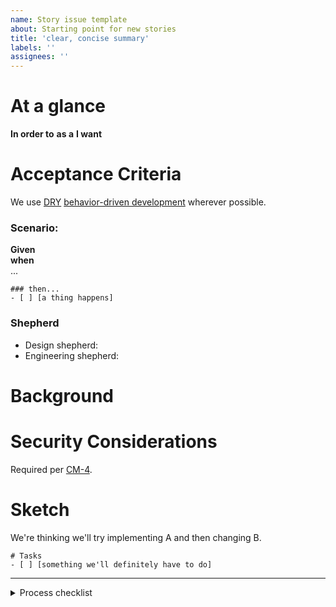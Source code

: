 ```yaml
---
name: Story issue template
about: Starting point for new stories
title: 'clear, concise summary'
labels: ''
assignees: ''
---
```


# At a glance

[comment]: # "Begin with a short summary so intent can be understood at a glance."

[comment]: # "In order to: some objective or value to be achieved"
[comment]: # "as a: stakeholder"
[comment]: # "I want: some new feature"

**In order to** 
**as a**
**I want**

# Acceptance Criteria

We use [DRY](https://docs.behat.org/en/latest/user_guide/writing_scenarios.html#backgrounds) [behavior-driven development](https://en.wikipedia.org/wiki/Behavior-driven_development#Behavioral_specifications) wherever possible.

[comment]: # "ACs should be clearly demoable/verifiable whenever possible."
[comment]: # "Given: the initial context at the beginning of the scenario"
[comment]: # "when: the event that triggers the scenario"
[comment]: # "then: the expected outcome(s)"
[comment]: # "Repeat scenarios as needed, or repeat behaviors and lists within a scenario as needed."

[comment]: # "The scenario should be a short, plain language description."
[comment]: # "Feeling repetative? Apply the DRY (Don't Repeat Yourself) principle!"

### Scenario: 

**Given**   
**when**  
...

[comment]: # "Each task should be a verifiable outcome"
```[tasklist]
### then... 
- [ ] [a thing happens]
```

### Shepherd

[comment]: # "@ mention shepherds as we move across the board."

* Design shepherd: 
* Engineering shepherd: 

# Background

[comment]: # "Any helpful contextual notes or links to artifacts/evidence, if needed"

# Security Considerations

Required per [CM-4](https://nvd.nist.gov/800-53/Rev4/control/CM-4).

[comment]: # "Our SSP says 'The team ensures security implications are considered as part of the agile requirements refinement process by including a section in the issue template used as a basis for new work.'"
[comment]: # "Please do not remove this section without care."
[comment]: # "Note any security concerns that might be implicated in the change. 'None' is OK, but we must be explicit here."

# Sketch

We're thinking we'll try implementing A and then changing B.

```[tasklist]
# Tasks
- [ ] [something we'll definitely have to do]
```

---

<details>
  <summary>Process checklist</summary>
  
# Sketch

[comment]: # "Notes or a checklist reflecting our understanding of the selected approach"

- [ ] Design designs all the things
- [ ] Engineering engineers all the things

# Definition of Done

## Triage

### If not likely to be important in the next quarter...
- [ ] Archived from the board

### Otherwise...

- [ ] Has a clear story statement
- [ ] Design or Engineering accepts that it belongs in their respective backlog

## Design Backlog

- [ ] Has clearly stated/testable acceptance criteria
- [ ] Meets the design Definition of Ready [citation needed]
- [ ] A design shepherd has been identified

## Design In Progress

- [ ] Meets the design Definition of Done [citation needed]

## Design Review Needed

- [ ] Necessary outside review/sign-off was provided

## Design Done

- [ ] Presented in a sprint review
- [ ] Includes screenshots or references to artifacts

### If no engineering is necessary
- [ ] Tagged with the sprint where it was finished
- [ ] Archived

## Engineering Backlog

- [ ] Has clearly stated/testable acceptance criteria
- [ ] Has a sketch or list of tasks
- [ ] Can reasonably be done in a few days (otherwise, split this up!)

## Engineering Available

- [ ] There's capacity in the `In Progress` column
- [ ] An engineering shepherd has been identified

## Engineering In Progress

- [ ] Meets acceptance criteria
- [ ] Meets [QASP conditions](https://derisking-guide.18f.gov/qasp/)

### If there's UI...
- [ ] Screen reader - Listen to the experience with a screen reader extension, ensure the information presented in order
- [ ] Keyboard navigation - Run through acceptance criteria with keyboard tabs, ensure it works. 
- [ ] Text scaling - Adjust viewport to 1280 pixels wide and zoom to 200%, ensure everything renders as expected. Document 400% zoom issues with USWDS if appropriate.

## Engineering Blocked

- [ ] Blocker removed/resolved

## Engineering Review Needed

- [ ] Outside review/sign-off was provided

## Engineering Done

- [ ] Presented in a sprint review
- [ ] Includes screenshots or references to artifacts
- [ ] Tagged with the sprint where it was finished
- [ ] Archived

</details>
